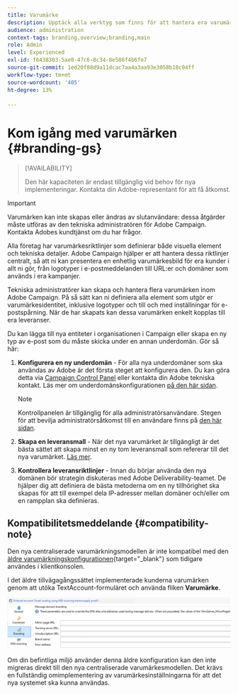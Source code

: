 ```yaml
---
title: Varumärke
description: Upptäck alla verktyg som finns för att hantera era varumärkesidentiteter
audience: administration
context-tags: branding,overview;branding,main
role: Admin
level: Experienced
exl-id: f6438303-5ae8-47c6-8c34-8e586f4b6fe7
source-git-commit: 1ed20f88d9a11dcac7aa4a3aa93e3058b18c04ff
workflow-type: tm+mt
source-wordcount: '405'
ht-degree: 13%

---
```


# Kom igång med varumärken {#branding-gs}

>[!AVAILABILITY]
>
>Den här kapaciteten är endast tillgänglig vid behov för nya implementeringar. Kontakta din Adobe-representant för att få åtkomst.


>[!IMPORTANT]
>
>Varumärken kan inte skapas eller ändras av slutanvändare: dessa åtgärder måste utföras av den tekniska administratören för Adobe Campaign. Kontakta Adobes kundtjänst om du har frågor.

Alla företag har varumärkesriktlinjer som definierar både visuella element och tekniska detaljer. Adobe Campaign hjälper er att hantera dessa riktlinjer centralt, så att ni kan presentera en enhetlig varumärkesbild för era kunder i allt ni gör, från logotyper i e-postmeddelanden till URL:er och domäner som används i era kampanjer.

Tekniska administratörer kan skapa och hantera flera varumärken inom Adobe Campaign. På så sätt kan ni definiera alla element som utgör er varumärkesidentitet, inklusive logotyper och till och med inställningar för e-postspårning. När de har skapats kan dessa varumärken enkelt kopplas till era leveranser.

Du kan lägga till nya entiteter i organisationen i Campaign eller skapa en ny typ av e-post som du måste skicka under en annan underdomän. Gör så här:

1. **Konfigurera en ny underdomän** - För alla nya underdomäner som ska användas av Adobe är det första steget att konfigurera den. Du kan göra detta via [Campaign Control Panel](https://experienceleague.adobe.com/docs/control-panel/using/subdomains-and-certificates/subdomains-branding.html?lang=sv) eller kontakta din Adobe tekniska kontakt. Läs mer om underdomänskonfigurationen [på den här sidan](https://experienceleague.adobe.com/en/docs/deliverability-learn/deliverability-best-practice-guide/additional-resources/campaign/ac-domain-name-setup).

   >[!NOTE]
   >
   >Kontrollpanelen är tillgänglig för alla administratörsanvändare. Stegen för att bevilja administratörsåtkomst till en användare finns på [den här sidan](https://experienceleague.adobe.com/docs/control-panel/using/discover-control-panel/managing-permissions.html?lang=sv#discover-control-panel).

1. **Skapa en leveransmall** - När det nya varumärket är tillgängligt är det bästa sättet att skapa minst en ny tom leveransmall som refererar till det nya varumärket. [Läs mer](branding-assign.md).

1. **Kontrollera leveransriktlinjer** - Innan du börjar använda den nya domänen bör strategin diskuteras med Adobe Deliverability-teamet. De hjälper dig att definiera de bästa metoderna om en ny tillhörighet ska skapas för att till exempel dela IP-adresser mellan domäner och/eller om en rampplan ska definieras.

## Kompatibilitetsmeddelande {#compatibility-note}

Den nya centraliserade varumärkningsmodellen är inte kompatibel med den [äldre varumärkningskonfigurationen](https://experienceleague.adobe.com/docs/campaign-classic/using/transactional-messaging/configure-transactional-messaging/additional-configurations.htmml#configuring-multibranding){target="_blank"} som tidigare användes i klientkonsolen.

I det äldre tillvägagångssättet implementerade kunderna varumärken genom att utöka TextAccount-formuläret och använda fliken **Varumärke**.

![](assets/branding-legacy.png)

Om din befintliga miljö använder denna äldre konfiguration kan den inte migreras direkt till den nya centraliserade varumärkesmodellen. Det krävs en fullständig omimplementering av varumärkesinställningarna för att det nya systemet ska kunna användas.
